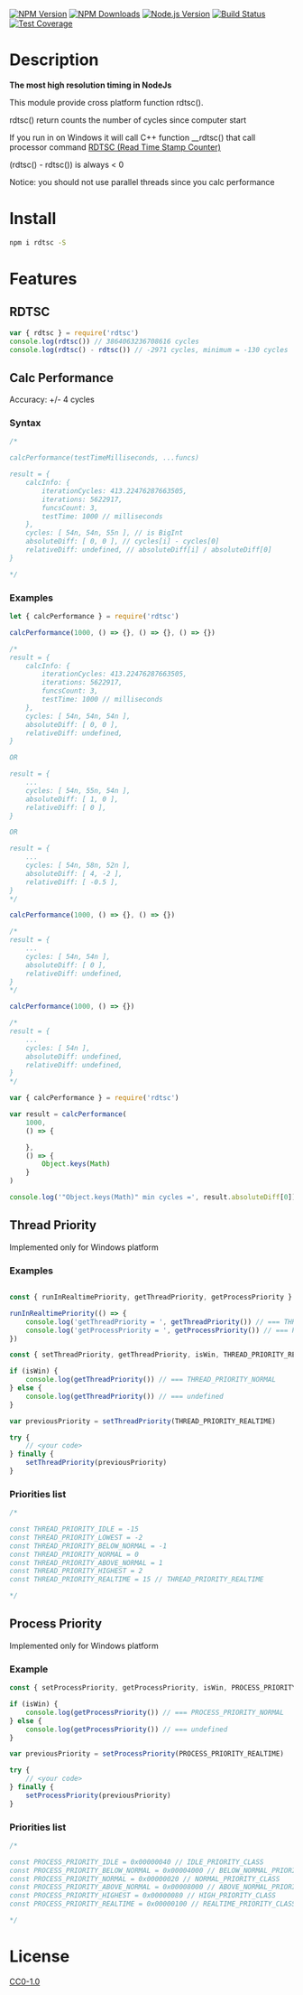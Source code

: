 [![NPM Version][npm-image]][npm-url]
[![NPM Downloads][downloads-image]][downloads-url]
[![Node.js Version][node-version-image]][node-version-url]
[![Build Status][travis-image]][travis-url]
[![Test Coverage][coveralls-image]][coveralls-url]

# Description

**The most high resolution timing in NodeJs**

This module provide cross platform function rdtsc().

rdtsc() return counts the number of cycles since computer start

If you run in on Windows it will call C++ function __rdtsc() that call processor command [RDTSC (Read Time Stamp Counter)](https://en.wikipedia.org/wiki/Time_Stamp_Counter)

(rdtsc() - rdtsc()) is always < 0

Notice: you should not use parallel threads since you calc performance

# Install

```bash
npm i rdtsc -S
```
# Features

## RDTSC

```js
var { rdtsc } = require('rdtsc')
console.log(rdtsc()) // 3864063236708616 cycles
console.log(rdtsc() - rdtsc()) // -2971 cycles, minimum = -130 cycles
```

## Calc Performance

Accuracy: +/- 4 cycles

### Syntax
```js
/*

calcPerformance(testTimeMilliseconds, ...funcs)

result = {
    calcInfo: { 
        iterationCycles: 413.22476287663505,
        iterations: 5622917,
        funcsCount: 3,
        testTime: 1000 // milliseconds
    },
    cycles: [ 54n, 54n, 55n ], // is BigInt
    absoluteDiff: [ 0, 0 ], // cycles[i] - cycles[0]
    relativeDiff: undefined, // absoluteDiff[i] / absoluteDiff[0]
}

*/
```

### Examples

```js
let { calcPerformance } = require('rdtsc')

calcPerformance(1000, () => {}, () => {}, () => {})

/*
result = {
    calcInfo: { 
        iterationCycles: 413.22476287663505,
        iterations: 5622917,
        funcsCount: 3,
        testTime: 1000 // milliseconds
    },
    cycles: [ 54n, 54n, 54n ],
    absoluteDiff: [ 0, 0 ],
    relativeDiff: undefined,
}

OR

result = {
    ...
    cycles: [ 54n, 55n, 54n ],
    absoluteDiff: [ 1, 0 ],
    relativeDiff: [ 0 ],
}

OR

result = {
    ...
    cycles: [ 54n, 58n, 52n ],
    absoluteDiff: [ 4, -2 ],
    relativeDiff: [ -0.5 ],
}
*/

calcPerformance(1000, () => {}, () => {})

/*
result = {
    ...
    cycles: [ 54n, 54n ],
    absoluteDiff: [ 0 ],
    relativeDiff: undefined,
}
*/

calcPerformance(1000, () => {})

/*
result = {
    ...
    cycles: [ 54n ],
    absoluteDiff: undefined,
    relativeDiff: undefined,
}
*/

```

<!-- eslint-disable indent -->
```js
var { calcPerformance } = require('rdtsc')

var result = calcPerformance(
    1000,
    () => {

    },
    () => {
        Object.keys(Math)
    }
)

console.log('"Object.keys(Math)" min cycles =', result.absoluteDiff[0]) // about 20-40 cycles
```

## Thread Priority

Implemented only for Windows platform

### Examples

<!-- eslint-disable indent -->
```js

const { runInRealtimePriority, getThreadPriority, getProcessPriority } = require('rdtsc')

runInRealtimePriority(() => {
    console.log('getThreadPriority = ', getThreadPriority()) // === THREAD_PRIORITY_REALTIME
    console.log('getProcessPriority = ', getProcessPriority()) // === PROCESS_PRIORITY_REALTIME
})

```


<!-- eslint-disable indent -->
```js
const { setThreadPriority, getThreadPriority, isWin, THREAD_PRIORITY_REALTIME } = require('rdtsc')

if (isWin) {
    console.log(getThreadPriority()) // === THREAD_PRIORITY_NORMAL
} else {
    console.log(getThreadPriority()) // === undefined
}

var previousPriority = setThreadPriority(THREAD_PRIORITY_REALTIME)

try {
    // <your code>
} finally {
    setThreadPriority(previousPriority)
}
```

### Priorities list
```js
/*

const THREAD_PRIORITY_IDLE = -15
const THREAD_PRIORITY_LOWEST = -2
const THREAD_PRIORITY_BELOW_NORMAL = -1
const THREAD_PRIORITY_NORMAL = 0
const THREAD_PRIORITY_ABOVE_NORMAL = 1
const THREAD_PRIORITY_HIGHEST = 2
const THREAD_PRIORITY_REALTIME = 15 // THREAD_PRIORITY_REALTIME

*/
```

## Process Priority

Implemented only for Windows platform

### Example

<!-- eslint-disable indent -->
```js
const { setProcessPriority, getProcessPriority, isWin, PROCESS_PRIORITY_REALTIME } = require('rdtsc')

if (isWin) {
    console.log(getProcessPriority()) // === PROCESS_PRIORITY_NORMAL
} else {
    console.log(getProcessPriority()) // === undefined
}

var previousPriority = setProcessPriority(PROCESS_PRIORITY_REALTIME)

try {
    // <your code>
} finally {
    setProcessPriority(previousPriority)
}
```

### Priorities list
```js
/*

const PROCESS_PRIORITY_IDLE = 0x00000040 // IDLE_PRIORITY_CLASS
const PROCESS_PRIORITY_BELOW_NORMAL = 0x00004000 // BELOW_NORMAL_PRIORITY_CLASS
const PROCESS_PRIORITY_NORMAL = 0x00000020 // NORMAL_PRIORITY_CLASS
const PROCESS_PRIORITY_ABOVE_NORMAL = 0x00008000 // ABOVE_NORMAL_PRIORITY_CLASS
const PROCESS_PRIORITY_HIGHEST = 0x00000080 // HIGH_PRIORITY_CLASS
const PROCESS_PRIORITY_REALTIME = 0x00000100 // REALTIME_PRIORITY_CLASS

*/
```

# License

[CC0-1.0](LICENSE)

[npm-image]: https://img.shields.io/npm/v/rdtsc.svg
[npm-url]: https://npmjs.org/package/rdtsc
[node-version-image]: https://img.shields.io/node/v/rdtsc.svg
[node-version-url]: https://nodejs.org/en/download/
[travis-image]: https://travis-ci.org/NikolayMakhonin/nodejs-rdtsc.svg
[travis-url]: https://travis-ci.org/NikolayMakhonin/nodejs-rdtsc
[coveralls-image]: https://coveralls.io/repos/github/NikolayMakhonin/nodejs-rdtsc/badge.svg
[coveralls-url]: https://coveralls.io/github/NikolayMakhonin/nodejs-rdtsc
[downloads-image]: https://img.shields.io/npm/dm/rdtsc.svg
[downloads-url]: https://npmjs.org/package/rdtsc